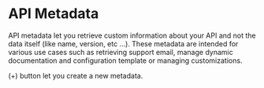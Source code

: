 # API Metadata

API metadata let you retrieve custom information about your API and not the data itself (like name, version, etc ...). 
These metadata are intended for various use cases such as retrieving support email, manage dynamic documentation and configuration template or managing customizations.

(+) button let you create a new metadata.
